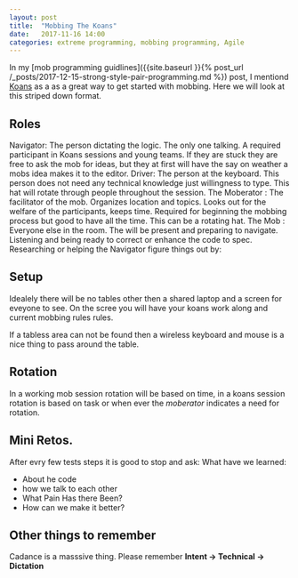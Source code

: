 ```yaml
---
layout: post
title:  "Mobbing The Koans"
date:   2017-11-16 14:00
categories: extreme programming, mobbing programming, Agile
---
```


In my [mob programming guidlines]({{site.baseurl }}{% post_url /_posts/2017-12-15-strong-style-pair-programming.md %}) post, I mentiond [Koans](http://www.lauradhamilton.com/learn-a-new-programming-language-today-with-koans) as a as a great way to get started with mobbing. Here we will look at this striped down format.

## Roles

Navigator: The person dictating the logic. The only one talking. A required participant in Koans sessions and young teams. If they are stuck they are free to ask the mob for ideas, but they at first will have the say on weather a mobs idea makes it to the editor.
Driver: The person at the keyboard. This person does not need any technical knowledge just willingness to type. This hat will rotate through people throughout the session.
The Moberator : The facilitator of the mob. Organizes location and topics. Looks out for the welfare of the participants, keeps time. Required for beginning the mobbing process but good to have all the time. This can be a rotating hat.
The Mob : Everyone else in the room. The will be present and preparing to navigate. Listening and being ready to correct or enhance the code to spec. Researching or helping the Navigator figure things out by:

## Setup

Idealely there will be no tables other then a shared laptop and a screen for eveyone to see. On the scree you will have your koans work along and current mobbing rules rules.

If a tabless area can not be found then a wireless keyboard and mouse is a nice thing to pass around the table.

## Rotation

In a working mob session rotation will be based on time, in a koans session rotation is based on task or when ever the _moberator_ indicates a need for rotation.

## Mini Retos.

After evry few tests steps it is good to stop and ask:
What have we learned:

* About he code
* how we talk to each other
* What Pain Has there Been?
* How can we make it better?

## Other things to remember

Cadance is a masssive thing. Please remember __Intent → Technical → Dictation__
